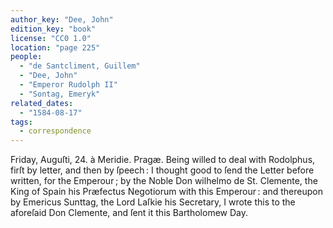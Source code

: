 ```yaml
---
author_key: "Dee, John"
edition_key: "book"
license: "CC0 1.0"
location: "page 225"
people:
  - "de Santcliment, Guillem"
  - "Dee, John"
  - "Emperor Rudolph II"
  - "Sontag, Emeryk"
related_dates:
  - "1584-08-17"
tags:
  - correspondence
---
```

Friday, Auguſti, 24. à Meridie.     Pragæ.
Being willed to deal with Rodolphus, firſt by letter, and then by ſpeech :   I thought good
to ſend the Letter before written, for  the Emperour ; by the Noble Don wilhelmo de St.
Clemente, the King of Spain his Præfectus Negotiorum with this Emperour : and thereupon by
Emericus Sunttag, the Lord Laſkie his Secretary, I wrote this to the aforeſaid Don Clemente,
and ſent it this Bartholomew Day.
